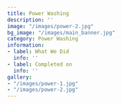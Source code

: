 ```yaml
---
title: Power Washing
description: ''
image: "/images/power-2.jpg"
bg_image: "/images/main_banner.jpg"
category: Power Washing
information:
- label: What We Did
  info: ''
- label: Completed on
  info: ''
gallery:
- "/images/power-1.jpg"
- "/images/power-2.jpg"
---
```

